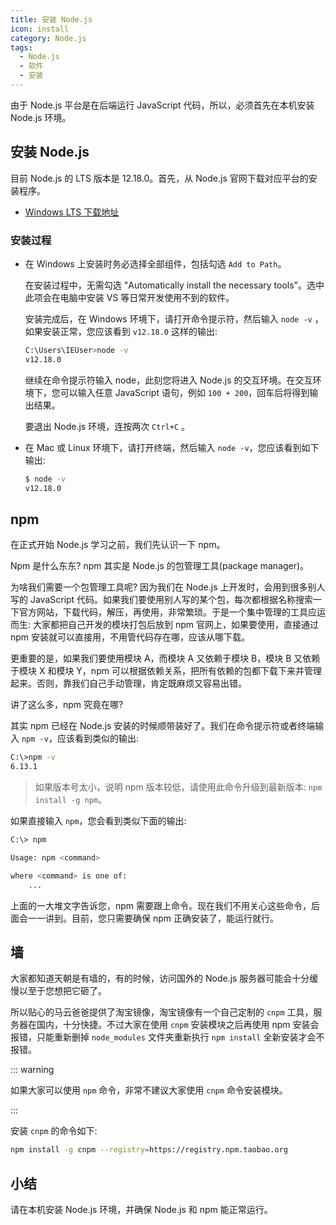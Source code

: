 ```yaml
---
title: 安装 Node.js
icon: install
category: Node.js
tags:
  - Node.js
  - 软件
  - 安装
---
```


由于 Node.js 平台是在后端运行 JavaScript 代码，所以，必须首先在本机安装 Node.js 环境。

<!-- more -->

## 安装 Node.js

目前 Node.js 的 LTS 版本是 12.18.0。首先，从 Node.js 官网下载对应平台的安装程序。

- [Windows LTS 下载地址](https://nodejs.org/dist/v12.18.0/node-v12.18.0-x64.msi)

### 安装过程

- 在 Windows 上安装时务必选择全部组件，包括勾选 `Add to Path`。

  在安装过程中，无需勾选 "Automatically install the necessary tools"。选中此项会在电脑中安装 VS 等日常开发使用不到的软件。

  安装完成后，在 Windows 环境下，请打开命令提示符，然后输入 `node -v` ，如果安装正常，您应该看到 `v12.18.0` 这样的输出:

  ```bash
  C:\Users\IEUser>node -v
  v12.18.0
  ```

  继续在命令提示符输入 node，此刻您将进入 Node.js 的交互环境。在交互环境下，您可以输入任意 JavaScript 语句，例如 `100 + 200`，回车后将得到输出结果。

  要退出 Node.js 环境，连按两次 `Ctrl+C` 。

- 在 Mac 或 Linux 环境下，请打开终端，然后输入 `node -v`，您应该看到如下输出:

  ```sh
  $ node -v
  v12.18.0
  ```

## npm

在正式开始 Node.js 学习之前，我们先认识一下 npm。

Npm 是什么东东? npm 其实是 Node.js 的包管理工具(package manager)。

为啥我们需要一个包管理工具呢? 因为我们在 Node.js 上开发时，会用到很多别人写的 JavaScript 代码。如果我们要使用别人写的某个包，每次都根据名称搜索一下官方网站，下载代码，解压，再使用，非常繁琐。于是一个集中管理的工具应运而生: 大家都把自己开发的模块打包后放到 npm 官网上，如果要使用，直接通过 npm 安装就可以直接用，不用管代码存在哪，应该从哪下载。

更重要的是，如果我们要使用模块 A，而模块 A 又依赖于模块 B，模块 B 又依赖于模块 X 和模块 Y，npm 可以根据依赖关系，把所有依赖的包都下载下来并管理起来。否则，靠我们自己手动管理，肯定既麻烦又容易出错。

讲了这么多，npm 究竟在哪?

其实 npm 已经在 Node.js 安装的时候顺带装好了。我们在命令提示符或者终端输入 `npm -v`，应该看到类似的输出:

```bash
C:\>npm -v
6.13.1
```

> 如果版本号太小，说明 npm 版本较低，请使用此命令升级到最新版本: `npm install -g npm`。

如果直接输入 `npm`，您会看到类似下面的输出:

```bash
C:\> npm

Usage: npm <command>

where <command> is one of:
    ...
```

上面的一大堆文字告诉您，npm 需要跟上命令。现在我们不用关心这些命令，后面会一一讲到。目前，您只需要确保 npm 正确安装了，能运行就行。

## 墙

大家都知道天朝是有墙的，有的时候，访问国外的 Node.js 服务器可能会十分缓慢以至于您想把它砸了。

所以贴心的马云爸爸提供了淘宝镜像，淘宝镜像有一个自己定制的 `cnpm` 工具，服务器在国内，十分快捷。不过大家在使用 `cnpm` 安装模块之后再使用 npm 安装会报错，只能重新删掉 `node_modules` 文件夹重新执行 `npm install` 全新安装才会不报错。

::: warning

如果大家可以使用 `npm` 命令，非常不建议大家使用 `cnpm` 命令安装模块。

:::

安装 `cnpm` 的命令如下:

```sh
npm install -g cnpm --registry=https://registry.npm.taobao.org
```

## 小结

请在本机安装 Node.js 环境，并确保 Node.js 和 npm 能正常运行。
